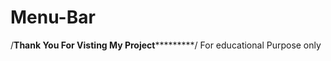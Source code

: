 # Menu-Bar
/************************Thank You For Visting My Project*********************************/
For educational Purpose only

